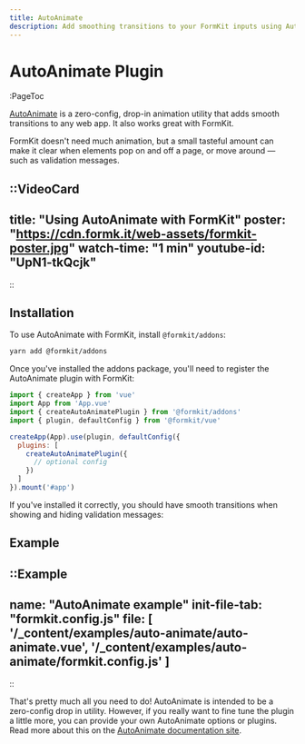 ```yaml
---
title: AutoAnimate
description: Add smoothing transitions to your FormKit inputs using AutoAnimate.
---
```


# AutoAnimate Plugin

:PageToc

[AutoAnimate](https://auto-animate.formkit.com/) is a zero-config, drop-in animation utility that adds smooth transitions to any web app. It also works great with FormKit.

FormKit doesn't need much animation, but a small tasteful amount can make it clear when elements pop on and off a page, or move around — such as validation messages.

::VideoCard
---
title: "Using AutoAnimate with FormKit"
poster: "https://cdn.formk.it/web-assets/formkit-poster.jpg"
watch-time: "1 min"
youtube-id: "UpN1-tkQcjk"
---
::

## Installation

To use AutoAnimate with FormKit, install `@formkit/addons`:

```bash
yarn add @formkit/addons
```

Once you've installed the addons package, you'll need to register the AutoAnimate plugin with FormKit:

```js
import { createApp } from 'vue'
import App from 'App.vue'
import { createAutoAnimatePlugin } from '@formkit/addons'
import { plugin, defaultConfig } from '@formkit/vue'

createApp(App).use(plugin, defaultConfig({
  plugins: [
    createAutoAnimatePlugin({
      // optional config
    })
  ]
}).mount('#app')
```

If you've installed it correctly, you should have smooth transitions when showing and hiding validation messages:

## Example

::Example
---
name: "AutoAnimate example"
init-file-tab: "formkit.config.js"
file: [
'/\_content/examples/auto-animate/auto-animate.vue',
'/\_content/examples/auto-animate/formkit.config.js'
]
---
::

That's pretty much all you need to do! AutoAnimate is intended to be a zero-config drop in utility. However, if you really want to fine tune the plugin a little more, you can provide your own AutoAnimate options or plugins. Read more about this on the [AutoAnimate documentation site](https://auto-animate.formkit.com/#usage).
